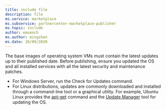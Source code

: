 ```yaml
---
title: include file
description: file
ms.service: marketplace 
ms.subservice: partnercenter-marketplace-publisher
ms.topic: include
author: emuench
ms.author: mingshen
ms.date: 10/09/2020
---
```


The base images of operating system VMs must contain the latest updates up to their published date. Before publishing, ensure you updated the OS and all installed services with all the latest security and maintenance patches.

- For Windows Server, run the Check for Updates command.
- For Linux distributions, updates are commonly downloaded and installed through a command-line tool or a graphical utility. For example, Ubuntu Linux provides the [apt-get](https://manpages.ubuntu.com/manpages/cosmic/man8/apt-get.8.html) command and the [Update Manager](https://manpages.ubuntu.com/manpages/cosmic/man8/update-manager.8.html) tool for updating the OS.